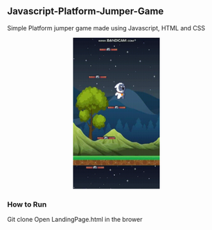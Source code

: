 ## Javascript-Platform-Jumper-Game

Simple Platform jumper game made using Javascript, HTML and CSS

<p align="center">
<img src=https://github.com/AnirudhKaushik10/Javascript-Platform-Jumper-Game/blob/master/Platform%20Jumper.gif height = 350 width = 200>
</p>


### How to Run

Git clone
Open LandingPage.html in the brower
